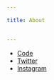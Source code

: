 ```yaml
---

title: About


---
```

* [Code](https://github.com/yuqingliu19)
* [Twitter](https://twitter.com/yuqingliu19)
* [Instagram](https://www.instagram.com/yuqing_19)